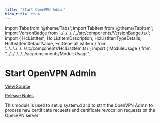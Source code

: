```yaml
---
title: "Start OpenVPN Admin"
hide_title: true
---
```


import Tabs from '@theme/Tabs';
import TabItem from '@theme/TabItem';
import VersionBadge from '../../../../../src/components/VersionBadge.tsx';
import { HclListItem, HclListItemDescription, HclListItemTypeDetails, HclListItemDefaultValue, HclGeneralListItem } from '../../../../../src/components/HclListItem.tsx';
import { ModuleUsage } from "../../../../../src/components/ModuleUsage";

<VersionBadge repoTitle="Open VPN Package Infrastructure Package" version="0.27.10" lastModifiedVersion="0.27.3"/>

# Start OpenVPN Admin

<a href="https://github.com/gruntwork-io/terraform-aws-openvpn/tree/v0.27.10/modules/start-openvpn-admin" className="link-button" title="View the source code for this module in GitHub.">View Source</a>

<a href="https://github.com/gruntwork-io/terraform-aws-openvpn/releases/tag/v0.27.3" className="link-button" title="Release notes for only versions which impacted this module.">Release Notes</a>

This module is used to setup system.d and to start the OpenVPN Admin to process new certificate requests and
certificate revocation requests on the OpenVPN server

<!-- ##DOCS-SOURCER-START
{
  "originalSources": [
    "https://github.com/gruntwork-io/terraform-aws-openvpn/tree/v0.27.10/modules/start-openvpn-admin/readme.md",
    "https://github.com/gruntwork-io/terraform-aws-openvpn/tree/v0.27.10/modules/start-openvpn-admin/variables.tf",
    "https://github.com/gruntwork-io/terraform-aws-openvpn/tree/v0.27.10/modules/start-openvpn-admin/outputs.tf"
  ],
  "sourcePlugin": "module-catalog-api",
  "hash": "808fe773f8b7ca9c474aa321da5e665d"
}
##DOCS-SOURCER-END -->
